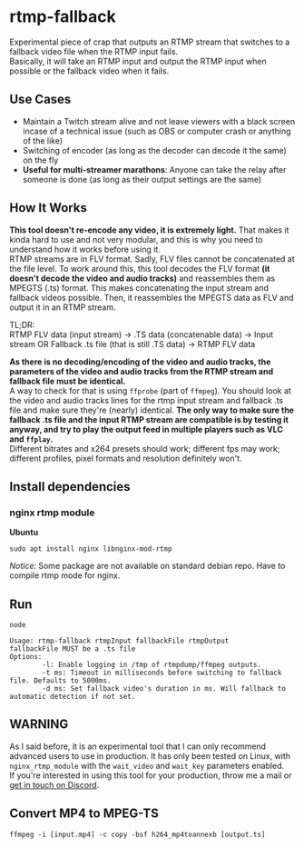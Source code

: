 # rtmp-fallback

Experimental piece of crap that outputs an RTMP stream that switches to a fallback video file when the RTMP input fails.  
Basically, it will take an RTMP input and output the RTMP input when possible or the fallback video when it fails.

## Use Cases

- Maintain a Twitch stream alive and not leave viewers with a black screen incase of a technical issue (such as OBS or computer crash or anything of the like)
- Switching of encoder (as long as the decoder can decode it the same) on the fly
- **Useful for multi-streamer marathons**: Anyone can take the relay after someone is done (as long as their output settings are the same)

## How It Works

**This tool doesn't re-encode any video, it is extremely light.** That makes it kinda hard to use and not very modular, and this is why you need to understand how it works before using it.  
RTMP streams are in FLV format. Sadly, FLV files cannot be concatenated at the file level. To work around this, this tool decodes the FLV format **(it doesn't decode the video and audio tracks)** and reassembles them as MPEGTS (.ts) format. This makes concatenating the input stream and fallback videos possible. Then, it reassembles the MPEGTS data as FLV and output it in an RTMP stream.

TL;DR:  
RTMP FLV data (input stream) -> .TS data (concatenable data) -> Input stream OR Fallback .ts file (that is still .TS data) -> RTMP FLV data

**As there is no decoding/encoding of the video and audio tracks, the parameters of the video and audio tracks from the RTMP stream and fallback file must be identical.**  
A way to check for that is using `ffprobe` (part of `ffmpeg`). You should look at the video and audio tracks lines for the rtmp input stream and fallback .ts file and make sure they're (nearly) identical. **The only way to make sure the fallback .ts file and the input RTMP stream are compatible is by testing it anyway, and try to play the output feed in multiple players such as VLC and `ffplay`.**  
Different bitrates and x264 presets should work; different fps may work; different profiles, pixel formats and resolution definitely won't.

## Install dependencies

### nginx rtmp module

**Ubuntu**

```
sudo apt install nginx libnginx-mod-rtmp
```

*Notice:* Some package are not available on standard debian repo. Have to compile rtmp mode for nginx.

## Run

```
node 
```

```
Usage: rtmp-fallback rtmpInput fallbackFile rtmpOutput
fallbackFile MUST be a .ts file
Options:
        -l: Enable logging in /tmp of rtmpdump/ffmpeg outputs.
        -t ms: Timeout in milliseconds before switching to fallback file. Defaults to 5000ms.
        -d ms: Set fallback video's duration in ms. Will fallback to automatic detection if not set.
```



## WARNING

As I said before, it is an experimental tool that I can only recommend advanced users to use in production. It has only been tested on Linux, with `nginx_rtmp_module` with the `wait_video` and `wait_key` parameters enabled.  
If you're interested in using this tool for your production, throw me a mail or [get in touch on Discord](https://discord.gg/ThePooN).

## Convert MP4 to MPEG-TS

```
ffmpeg -i [input.mp4] -c copy -bsf h264_mp4toannexb [output.ts]
```